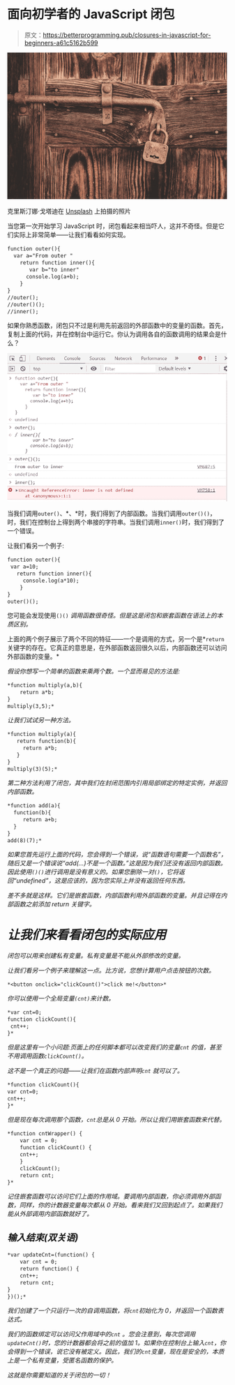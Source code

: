 # 面向初学者的 JavaScript 闭包

> 原文：<https://betterprogramming.pub/closures-in-javascript-for-beginners-a61c5162b599>

![](img/dbc50b164c47e58a4be93bc17d15b99d.png)

克里斯汀娜·戈塔迪在 [Unsplash](https://unsplash.com/search/photos/closure?utm_source=unsplash&utm_medium=referral&utm_content=creditCopyText) 上拍摄的照片

当您第一次开始学习 JavaScript 时，闭包看起来相当吓人，这并不奇怪。但是它们实际上非常简单——让我们看看如何实现。

```
function outer(){
  var a="From outer "
    return function inner(){
       var b="to inner"
      console.log(a+b);
    }
}
//outer();
//outer()();
//inner();
```

如果你熟悉函数，闭包只不过是利用先前返回的外部函数中的变量的函数。首先，复制上面的代码，并在控制台中运行它。你认为调用各自的函数调用的结果会是什么？

![](img/29648a9cb716d77f1c175e3a3a40bc3d.png)

当我们调用`outer()`、*、*时，我们得到了内部函数。当我们调用`outer()()`，时，我们在控制台上得到两个串接的字符串。当我们调用`inner()`时，我们得到了一个错误。

让我们看另一个例子:

```
function outer(){
 var a=10;
   return function inner(){
     console.log(a*10);
    }
}
outer()();
```

您可能会发现使用`()()` *调用函数很奇怪。但是这是闭包和嵌套函数在语法上的本质区别。*

上面的两个例子展示了两个不同的特征——一个是调用的方式，另一个是*`return`关键字的存在。它真正的意思是，在外部函数返回很久以后，内部函数还可以访问外部函数的变量。*

*假设你想写一个简单的函数来乘两个数。一个显而易见的方法是:*

```
*function multiply(a,b){
    return a*b;
}
multiply(3,5);*
```

*让我们试试另一种方法。*

```
*function multiply(a){
   return function(b){
     return a*b;
   }
}
multiply(3)(5);*
```

*第二种方法利用了闭包，其中我们在封闭范围内引用局部绑定的特定实例，并返回内部函数。*

```
*function add(a){
  function(b){
     return a+b;
  }
}
add(8)(7);*
```

*如果您首先运行上面的代码，您会得到一个错误，说“函数语句需要一个函数名”，随后又是一个错误说“add(…)不是一个函数。”这是因为我们还没有返回内部函数。因此使用`()()`进行调用是没有意义的。如果您删除一对`()`，它将返回“undefined”，这是应该的，因为您实际上并没有返回任何东西。*

*差不多就是这样。它们是嵌套函数，内部函数利用外部函数的变量。并且记得在内部函数之前添加 return 关键字。*

# ***让我们来看看闭包的实际应用***

*闭包可以用来创建私有变量。私有变量是不能从外部修改的变量。*

*让我们看另一个例子来理解这一点。比方说，您想计算用户点击按钮的次数。*

```
*<button onclick="clickCount()">click me!</button>*
```

*你可以使用一个全局变量`(cnt)`来计数。*

```
*var cnt=0;
function clickCount(){
 cnt++;
}*
```

*但是这里有一个小问题:页面上的任何脚本都可以改变我们的变量`cnt` 的值，甚至不用调用函数`clickCount()`。*

*这不是一个真正的问题——让我们在函数内部声明`cnt` 就可以了。*

```
*function clickCount(){
var cnt=0;
cnt++;
}*
```

*但是现在每次调用那个函数，`cnt`总是从 0 开始。所以让我们用嵌套函数来代替。*

```
*function cntWrapper() {
    var cnt = 0;
    function clickCount() {
    cnt++;
    }
    clickCount();    
    return cnt; 
}*
```

*记住嵌套函数可以访问它们上面的作用域。要调用内部函数，你必须调用外部函数，同样，你的计数器变量每次都从 0 开始。看来我们又回到起点了。如果我们能从外部调用内部函数就好了。*

## ***输入结束(双关语)***

```
*var updateCnt=(function() {
    var cnt = 0;
    return function() {
    cnt++;
    return cnt;
}
})();*
```

*我们创建了一个只运行一次的自调用函数，将`cnt`初始化为 0，并返回一个函数表达式。*

*我们的函数绑定可以访问父作用域中的`cnt` 。您会注意到，每次您调用`updateCnt()`时，您的计数器都会将之前的值加 1。如果你在控制台上输入`cnt`，你会得到一个错误，说它没有被定义。因此，我们的`cnt`变量，现在是安全的，本质上是一个私有变量，受匿名函数的保护。*

*这就是你需要知道的关于闭包的一切！*